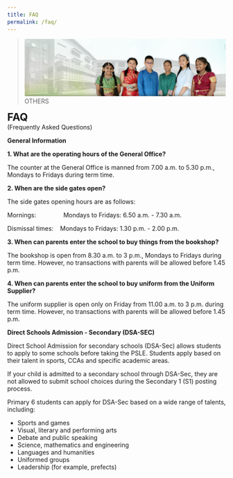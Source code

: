 ```yaml
---
title: FAQ
permalink: /faq/
---
```

>![](/images/About%20Us/banner2-with%20bg.jpg)
>OTHERS

**<font size="5">FAQ</font>**<br>
(Frequently Asked Questions)

**General Information**


**1\. What are the operating hours of the General Office?**  

The counter at the General Office is manned from 7.00 a.m. to 5.30 p.m., Mondays to Fridays during term time. 

  
**2\. When are the side gates open?**

The side gates opening hours are as follows:

Mornings:                Mondays to Fridays: 6.50 a.m. - 7.30 a.m.

Dismissal times:    Mondays to Fridays: 1.30 p.m. - 2.00 p.m.

  

**3\. When can parents enter the school to buy things from the bookshop?**

The bookshop is open from 8.30 a.m. to 3 p.m., Mondays to Fridays during term time. However, no transactions with parents will be allowed before 1.45 p.m.

  

**4\. When can parents enter the school to buy uniform from the Uniform Supplier?**

The uniform supplier is open only on Friday from 11.00 a.m. to 3 p.m. during term time. However, no transactions with parents will be allowed before 1.45 p.m.

  

**Direct Schools Admission - Secondary (DSA-SEC)**

  

Direct School Admission for secondary schools (DSA-Sec) allows students to apply to some schools before taking the PSLE. Students apply based on their talent in sports, CCAs and specific academic areas.

If your child is admitted to a secondary school through DSA-Sec, they are not allowed to submit school choices during the Secondary 1 (S1) posting process.

Primary 6 students can apply for DSA-Sec based on a wide range of talents, including:

*   Sports and games
*   Visual, literary and performing arts
*   Debate and public speaking
*   Science, mathematics and engineering
*   Languages and humanities
*   Uniformed groups
*   Leadership (for example, prefects)